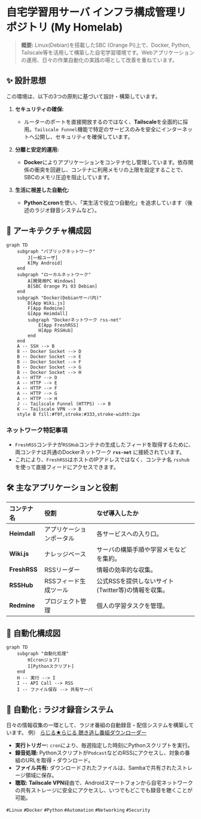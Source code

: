 # 自宅学習用サーバ インフラ構成管理リポジトリ (My Homelab)

> **概要:** Linux(Debian)を搭載したSBC (Orange Pi)上で、Docker, Python, Tailscale等を活用して構築した自宅学習環境です。Webアプリケーションの運用、日々の作業自動化の実践の場として改善を重ねています。

## ✨ 設計思想

この環境は、以下の3つの原則に基づいて設計・構築しています。

1.  **セキュリティの確保:**
    *   ルーターのポートを直接開放するのではなく、**Tailscale**を全面的に採用。`Tailscale Funnel`機能で特定のサービスのみを安全にインターネットへ公開し、セキュリティを確保しています。

2.  **分離と安定的運用:**
    *   **Docker**によりアプリケーションをコンテナ化し管理しています。依存関係の衝突を回避し、コンテナに利用メモリの上限を設定することで、SBCのメモリ圧迫を阻止しています。

3.  **生活に根差した自動化:**
    *   **Pythonとcron**を使い、「実生活で役立つ自動化」を追求しています（後述のラジオ録音システムなど）。

## 📖 アーキテクチャ構成図

```mermaid
graph TD
    subgraph "パブリックネットワーク"
        J[一般ユーザ]
        K[My Android]
    end
    subgraph "ローカルネットワーク"
        A[開発用PC Windows]
        B[SBC Orange Pi 03 Debian]
    end
    subgraph "Docker(Debianサーバ内)"
        D[App Wiki.js]
        F[App Redmine]
        G[App Heimdall]
        subgraph "Dockerネットワーク rss-net"
            E[App FreshRSS]
            H[App RSSHub]
        end
    end
    A -- SSH --> B
    B -- Docker Socket --> D
    B -- Docker Socket --> E
    B -- Docker Socket --> F
    B -- Docker Socket --> G
    B -- Docker Socket --> H
    A -- HTTP --> D
    A -- HTTP --> E
    A -- HTTP --> F
    A -- HTTP --> G
    A -- HTTP --> H
    J -- Tailscale Funnel (HTTPS) --> B
    K -- Tailscale VPN --> B
    style B fill:#f9f,stroke:#333,stroke-width:2px
```

### ネットワーク特記事項
*   `FreshRSS`コンテナが`RSSHub`コンテナの生成したフィードを取得するために、両コンテナは共通のDockerネットワーク **`rss-net`** に接続されています。
*   これにより、`FreshRSS`はホストのIPアドレスではなく、コンテナ名 `rsshub` を使って直接フィードにアクセスできます。

## 🛠️ 主なアプリケーションと役割

| コンテナ名 | 役割 | なぜ導入したか |
| :--- | :--- | :--- |
| **Heimdall** | アプリケーションポータル | 各サービスへの入り口。 |
| **Wiki.js** | ナレッジベース | サーバの構築手順や学習メモなどを集約。 |
| **FreshRSS** | RSSリーダー | 情報の効率的な収集。 |
| **RSSHub** | RSSフィード生成ツール | 公式RSSを提供しないサイト(Twitter等)の情報を収集。 |
| **Redmine** | プロジェクト管理 | 個人の学習タスクを管理。 |

## 📖 自動化構成図

```mermaid
graph TD
    subgraph "自動化処理"
        H[cronジョブ]
        I[Pythonスクリプト]
    end
    H -- 実行 --> I
    I -- API Call --> RSS
    I -- ファイル保存 --> 共有サーバ
```

## 🤖 自動化 : ラジオ録音システム

日々の情報収集の一環として、ラジオ番組の自動録音・配信システムを構築しています。
例） [らじる★らじる 聴き逃し番組ダウンローダー](https://github.com/qack-dev/rec_rajiru)

*   **実行トリガー:** `cron`により、毎週指定した時刻にPythonスクリプトを実行。
*   **録音処理:** Pythonスクリプトが`Podcast`などのRSSにアクセスし、対象の番組のURLを取得・ダウンロード。
*   **ファイル共有:** ダウンロードされたファイルは、Sambaで共有されたストレージ領域に保存。
*   **聴取:** **Tailscale VPN**経由で、Androidスマートフォンから自宅ネットワークの共有ストレージに安全にアクセスし、いつでもどこでも録音を聴くことが可能。

`#Linux` `#Docker` `#Python` `#Automation` `#Networking` `#Security`
